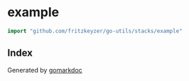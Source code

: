 <!-- Code generated by gomarkdoc. DO NOT EDIT -->

# example

```go
import "github.com/fritzkeyzer/go-utils/stacks/example"
```

## Index





Generated by [gomarkdoc](<https://github.com/princjef/gomarkdoc>)
